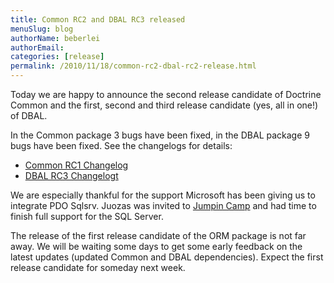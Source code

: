 ```yaml
---
title: Common RC2 and DBAL RC3 released
menuSlug: blog
authorName: beberlei 
authorEmail: 
categories: [release]
permalink: /2010/11/18/common-rc2-dbal-rc2-release.html
---
```

Today we are happy to announce the second release candidate of Doctrine
Common and the first, second and third release candidate (yes, all in
one!) of DBAL.

In the Common package 3 bugs have been fixed, in the DBAL package 9 bugs
have been fixed. See the changelogs for details:

-   [Common RC1
    Changelog](http://www.doctrine-project.org/jira/browse/DCOM/fixforversion/10093)
-   [DBAL RC3
    Changelogt](http://www.doctrine-project.org/jira/browse/DBAL/fixforversion/10094)

We are especially thankful for the support Microsoft has been giving us
to integrate PDO Sqlsrv. Juozas was invited to [Jumpin
Camp](http://www.jumpincamp.com) and had time to finish full support for
the SQL Server.

The release of the first release candidate of the ORM package is not far
away. We will be waiting some days to get some early feedback on the
latest updates (updated Common and DBAL dependencies). Expect the first
release candidate for someday next week.
